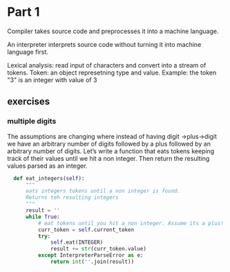 # Part 1

Compiler takes source code and preprocesses it into a machine language.

An interpreter interprets source code without turning it into machine language first. 

Lexical analysis: read input of characters and convert into a stream of tokens.
Token: an object represetning type and value. Example: the token "3" is an integer with value of 3

## exercises

### multiple digits

The assumptions are changing where instead of having digit ->plus->digit we have an arbitrary number of digits followed by a plus followed by an arbitrary number of digits. Let’s write a function that eats tokens keeping track of their values until we hit a non integer. Then return the resulting values parsed as an integer. 

```python
  def eat_integers(self):
      """
      eats integers tokens until a non integer is found. 
      Returns teh resulting integers
      """
      result = ''
      while True:
          # eat tokens until you hit a non integer. Assume its a plus!
          curr_token = self.current_token
          try:
              self.eat(INTEGER)
              result += str(curr_token.value)
          except InterpreterParseError as e:
              return int(''.join(result))

```